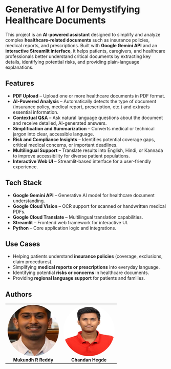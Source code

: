 # Generative AI for Demystifying Healthcare Documents  

This project is an **AI-powered assistant** designed to simplify and analyze complex **healthcare-related documents** such as insurance policies, medical reports, and prescriptions. Built with **Google Gemini API** and an **interactive Streamlit interface**, it helps patients, caregivers, and healthcare professionals better understand critical documents by extracting key details, identifying potential risks, and providing plain-language explanations.  

## Features  
- **PDF Upload** – Upload one or more healthcare documents in PDF format.  
- **AI-Powered Analysis** – Automatically detects the type of document (insurance policy, medical report, prescription, etc.) and extracts essential information.  
- **Contextual Q&A** – Ask natural language questions about the document and receive detailed, AI-generated answers.  
- **Simplification and Summarization** – Converts medical or technical jargon into clear, accessible language.  
- **Risk and Compliance Insights** – Identifies potential coverage gaps, critical medical concerns, or important deadlines.  
- **Multilingual Support** – Translate results into English, Hindi, or Kannada to improve accessibility for diverse patient populations.  
- **Interactive Web UI** – Streamlit-based interface for a user-friendly experience.  

## Tech Stack  
- **Google Gemini API** – Generative AI model for healthcare document understanding.  
- **Google Cloud Vision** – OCR support for scanned or handwritten medical PDFs.  
- **Google Cloud Translate** – Multilingual translation capabilities.  
- **Streamlit** – Frontend web framework for interactive UI.  
- **Python** – Core application logic and integrations.  

## Use Cases  
- Helping patients understand **insurance policies** (coverage, exclusions, claim procedures).  
- Simplifying **medical reports or prescriptions** into everyday language.  
- Identifying potential **risks or concerns** in healthcare documents.  
- Providing **regional language support** for patients and families.  
## Authors  

<p align="center">
  <table>
    <tr>
      <td align="center">
        <img src="images/author1.jpeg" alt="Mukundh R Reddy" width="160" height="160" style="border-radius:50%"><br>
        <b>Mukundh R Reddy</b>
      </td>
      <td align="center">
        <img src="images/author2.jpeg" alt="Chandan Hegde" width="160" height="160" style="border-radius:50%"><br>
        <b>Chandan Hegde</b>
      </td>
    </tr>
  </table>
</p>